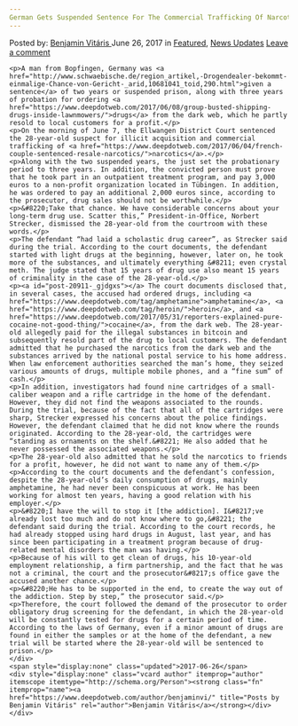 ```yaml
---
German Gets Suspended Sentence For The Commercial Trafficking Of Narcotics
---
```

<article class="post-listing post-20911 post type-post status-publish format-standard has-post-thumbnail hentry 
    <div class="post-inner">
        <span>Posted by: <a href="https://www.deepdotweb.com/author/benjaminvi/" title="">Benjamin Vitáris </a></span>
    <span>June 26, 2017</span>
    <span>in <a href="https://www.deepdotweb.com/category/deepdot-news/" rel="category tag">Featured</a>, <a href="https://www.deepdotweb.com/category/news-updates/" rel="category tag">News Updates</a></span>
    <span><a href="https://www.deepdotweb.com/2017/06/26/german-gets-suspended-sentence-for-the-commercial/#respond">Leave a comment</a></span>
    </p>
    <div class="clear"></div>
    
    <p>A man from Bopfingen, Germany was <a href="http://www.schwaebische.de/region_artikel,-Drogendealer-bekommt-einmalige-Chance-von-Gericht-_arid,10681041_toid,290.html">given a sentence</a> of two years or suspended prison, along with three years of probation for ordering <a href="https://www.deepdotweb.com/2017/06/08/group-busted-shipping-drugs-inside-lawnmowers/">drugs</a> from the dark web, which he partly resold to local customers for a profit.</p>
    <p>On the morning of June 7, the Ellwangen District Court sentenced the 28-year-old suspect for illicit acquisition and commercial trafficking of <a href="https://www.deepdotweb.com/2017/06/04/french-couple-sentenced-resale-narcotics/">narcotics</a>.</p>
    <p>Along with the two suspended years, the just set the probationary period to three years. In addition, the convicted person must prove that he took part in an outpatient treatment program, and pay 3,000 euros to a non-profit organization located in Tübingen. In addition, he was ordered to pay an additional 2,000 euros since, according to the prosecutor, drug sales should not be worthwhile.</p>
    <p>&#8220;Take that chance. We have considerable concerns about your long-term drug use. Scatter this,” President-in-Office, Norbert Strecker, dismissed the 28-year-old from the courtroom with these words.</p>
    <p>The defendant “had laid a scholastic drug career”, as Strecker said during the trial. According to the court documents, the defendant started with light drugs at the beginning, however, later on, he took more of the substances, and ultimately everything &#8211; even crystal meth. The judge stated that 15 years of drug use also meant 15 years of criminality in the case of the 28-year-old.</p>
    <p><a id="post-20911-_gjdgxs"></a> The court documents disclosed that, in several cases, the accused had ordered drugs, including <a href="https://www.deepdotweb.com/tag/amphetamine">amphetamine</a>, <a href="https://www.deepdotweb.com/tag/heroin/">heroin</a>, and <a href="https://www.deepdotweb.com/2017/05/31/reporters-explained-pure-cocaine-not-good-thing/">cocaine</a>, from the dark web. The 28-year-old allegedly paid for the illegal substances in bitcoin and subsequently resold part of the drug to local customers. The defendant admitted that he purchased the narcotics from the dark web and the substances arrived by the national postal service to his home address. When law enforcement authorities searched the man’s home, they seized various amounts of drugs, multiple mobile phones, and a “fine sum” of cash.</p>
    <p>In addition, investigators had found nine cartridges of a small-caliber weapon and a rifle cartridge in the home of the defendant. However, they did not find the weapons associated to the rounds. During the trial, because of the fact that all of the cartridges were sharp, Strecker expressed his concerns about the police findings. However, the defendant claimed that he did not know where the rounds originated. According to the 28-year-old, the cartridges were “standing as ornaments on the shelf.&#8221; He also added that he never possessed the associated weapons.</p>
    <p>The 28-year-old also admitted that he sold the narcotics to friends for a profit, however, he did not want to name any of them.</p>
    <p>According to the court documents and the defendant’s confession, despite the 28-year-old’s daily consumption of drugs, mainly amphetamine, he had never been conspicuous at work. He has been working for almost ten years, having a good relation with his employer.</p>
    <p>&#8220;I have the will to stop it [the addiction]. I&#8217;ve already lost too much and do not know where to go,&#8221; the defendant said during the trial. According to the court records, he had already stopped using hard drugs in August, last year, and has since been participating in a treatment program because of drug-related mental disorders the man was having.</p>
    <p>Because of his will to get clean of drugs, his 10-year-old employment relationship, a firm partnership, and the fact that he was not a criminal, the court and the prosecutor&#8217;s office gave the accused another chance.</p>
    <p>&#8220;He has to be supported in the end, to create the way out of the addiction. Step by step,” the prosecutor said.</p>
    <p>Therefore, the court followed the demand of the prosecutor to order obligatory drug screening for the defendant, in which the 28-year-old will be constantly tested for drugs for a certain period of time. According to the laws of Germany, even if a minor amount of drugs are found in either the samples or at the home of the defendant, a new trial will be started where the 28-year-old will be sentenced to prison.</p>
    </div>
    <span style="display:none" class="updated">2017-06-26</span>
    <div style="display:none" class="vcard author" itemprop="author" itemscope itemtype="http://schema.org/Person"><strong class="fn" itemprop="name"><a href="https://www.deepdotweb.com/author/benjaminvi/" title="Posts by Benjamin Vitáris" rel="author">Benjamin Vitáris</a></strong></div>
    </div>
</article>

